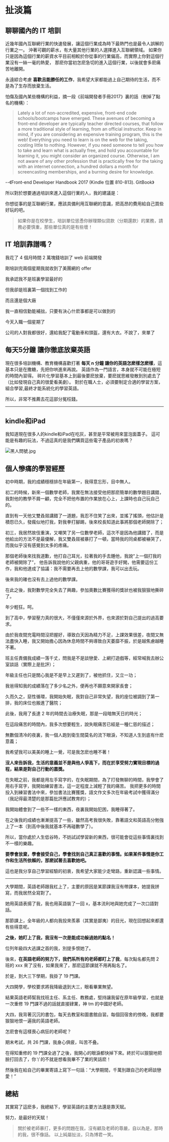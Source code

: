 # 扯淡篇

## 聊聊國內的 IT 培訓

近幾年國內互聯網行業的快速發展，讓這個行業成為時下最熱門也是最令人誤解的行業之一。
沖著可觀的薪水，有大量其他行業的人選擇進入互聯網領域。
如果你只是因為這個行業的薪資水平目前相較於你從事的行業偏高，而實際上你對這個行業沒有一絲一毫的熱愛，
那麽你當初怎麽急切的進入這個行業，以後就會多麽痛苦地離開。

永遠綜合考慮 **喜歡且能勝任的工作**，我希望大家都能過上自己期待的生活，而不是為了生存而放棄生活。

怕傷及國內某些機構的利益，摘一段《前端開發者手冊2017》裏的話（刪掉了點名的機構）：

> Lately a lot of non-accredited, expensive, front-end code schools/bootcamps have emerged.
 These avenues of becoming a front-end developer are typically teacher directed courses, that follow a more traditional style of learning, from an official instructor.
 Keep in mind, if you are considering an expensive training program, this is the web! 
 Everything you need to learn is on the web for the taking, costing little to nothing. 
 However, if you need someone to tell you how to take and learn what is actually free, and hold you accountable for learning it, you might consider an organized course. 
 Otherwise, I am not aware of any other profession that is practically free for the taking with an internet connection, a hundred dollars a month for screencasting memberships, and a burning desire for knowledge.

 --《Front-end Developer Handbook 2017 (Kindle 位置 810-813). GitBook》
 
 所以對於想要通過培訓來進入這個行業的人，我的建議是：
 
 你想從事的是互聯網行業，應該具備利用互聯網的意識，把高昂的費用給自己買些好玩的吧。
 > 如果你是在校學生，培訓單位慫恿你辦理類似貸款（分期還款）的業務，請務必要慎重，那些單位真的是有些壞！
 
## IT 培訓靠譜嗎？

我花了 4 個月時間 2 萬塊錢培訓了 web 前端開發

剛培訓完兩個星期我就收到了美團網的 offer
  
我承認我不是班裏學習最好的
   
但我卻是班裏第一個找到工作的 
    
而且還是個大廠
 
我一直相信勤能補拙，只要有決心什麽事都是可以做到的

今天入職一個星期了

公司的人對我都很好，還給我配了電動車和頭盔，還有大衣。不說了，來單了

## 每天5分鐘 讓你徹底放棄英語

現在很多培訓機構、教育機構喜歡打著 **每天 n 分鐘 讓你的英語怎麽樣怎麽樣**，這基本只是在撒糖，先把你哄進來再說。
英語作為一門語言，本身就不可能在極短的時間內習得。
碎片化學習基本上到最後要麽放棄，要麽就思維發散到別處去了（比如發現自己真的很愛看美劇）。
對於在職人士，必須要制定合適的學習方案，組合學習,最終才能系統化的學習英語。

所以，非常不推薦去花這部分冤枉錢。
 
---

## kindle和iPad
我知道現在很多人的kindle和iPad在吃灰，甚至是平常被用來當泡面蓋子。
這可能是有趣的玩法，不過這真的是我們購買這些電子產品的初衷嗎？

![黑人問號.jpg](../assets/黑人问号.jpg)


## 個人慘痛的學習經歷

初中時期，我的成績穩穩排在年級第一，我得意忘形，目中無人。

初二的時候，新來一個數學老師，我實在無法接受他把那麽簡單的數學題目講錯，我對他的教學不屑一顧，完全不把他布置的作業放在心上，上課時也自己玩自己的。
    
直到有一天他又雙叒叕講錯了一道題，我忍不住笑了出來，並搖了搖頭，他估計是積怨已久，發瘋似地打我，對我拳打腳踢，後來校長知道此事將那個老師開除了；

初三，我居然故伎重演，又嘲笑了另一位數學老師，這次不是因為他講錯了，而是他給出的方法不是最優解，我又雙叒叕被暴打了一頓，當時我的同桌都被嚇哭了，而我似乎沒有感覺到太多的疼痛。

那個老師後來找我道歉，他打自己耳光，拉著我的手去錘他，我說“上一個打我的老師被開除了”，
他告訴我說他的父親病重，他的哥哥遊手好閑，他需要這份工作，我和他達成了協議：我不需要再去上他的數學課，我可以出去玩。

後來我的確也沒有去上過他的數學課。
    
在此之後，我對數學完全失去了興趣，參加奧數比賽獲得的獎狀也被我狠狠地撕碎了。

年少輕狂。呵。


到了高中，學習壓力真的很大，不僅僅來源於外界，也來源於對自己提出的過高要求。
    
由於我夜間充電時間沒把握好，導致白天因為精力不足，上課效果很差，夜間又無法盡快入睡，我又開始擔心因為休息時間不夠導致白天萎靡不振，於是越焦慮越睡不著。

班主任責備我成績一落千丈，問我是不是談戀愛、上網打遊戲等，經常喊我去辦公室談話（實際上是批評）；

年級主任也只是關心我是不是早上又遲到了，被他抓住，又立一功；

我爸得知我的成績落在了多少名之外，便再也不願意來開家長會；

久而久之，惡性循環，我開始失眠，我對自己非常失望，我的座位被調到了第一排，我的床位也搬進了醫院；

此後，我用了長達 2 年的時間去治療失眠，那是一段暗無天日的時光；

在這段痛苦的時間內，我多次想要輕生，說失眠痛苦已經是一種仁慈的描述；

無數個清冷的夜裏，我一個人跑到衛生間莫名的流下眼淚，不知道人生到底有什麽意義；

我希望我可以美美的睡上一覺，可是我怎麽也睡不著！
    
**沒人來告訴我，生活的意義並不是與他人爭高下，而在於享受努力實現目標的過程，結果是對自己行動的嘉獎。**
    
在失眠之前，我都是用左手寫字的，在失眠期間，為了打發無聊的時間，我學會了用右手寫字，我開始練習書法，這一定程度上減輕了我的痛苦。
我把更多的時間投入到練習書法中來，參加書法比賽獲獎，語文作文多次在年級考試中獲得滿分（我記得最清楚的是那篇批評應試教育的）；

我開始體會到了一些不一樣的東西，夜裏我開始犯困，我睡得著了。

在之後我的成績也漸漸提高了一些，雖然高考我很失敗，靠著語文和英語高分勉強上了一本（到高中後我就基本不再碰數學了）。

所以，當你處於人生低谷時，不妨試試學習新的東西，很可能會從這些事情裏找到不一樣的樂趣。

**要學會放棄，學會接受自己，學會找到自己真正喜歡的事情。如果某件事情是你工作和生活所依賴的，那麽試著去喜歡她吧。**

這也是我分享自己學習經驗的初衷，我希望大家能少走彎路，重新認識一些事情。

---

大學期間，英語老師跟我杠上了，主要的原因是某節課我沒有帶課本，她提我拼寫，而我居然全寫對了。

她用英語表揚了我，我也用英語裝了一回 x，基本流利地與她完成了一次口語對話。

那節課上，全年級的人都向我投來羨慕（其實是鄙夷）的目光，現在回想起來都還有些得意呢。

**之後，她盯上了我，我沒有一次是能成功躲過她的點名！**

位列年級四大逃課之首的我，別提多恨她了。

後來，**在英語老師的努力下，我們系所有的老師都盯上了我**，每次點名都先問 2 班的 xxx 來了沒有，如果我來了，那麽這節課就不用再點名了。

於是，到大三下學期，我掛了 19 門課。

大四開學，學校要求將我降級退到大三，眼看畢業無望。

結果英語老師幫我找班主任、系主任、教務處，堅持讓我留在原年級學習，也就是一次重修 19 門課不過的話就直接肄業，神 tm 的中國好老師。

大四，我背著沉沉的書包，每天去教室和圖書館自習。每個回宿舍的傍晚，我都要狠狠地恨一遍我的英語老師。

怎麽會有這樣喪心病狂的老師呢？

期末考試，共 26 門課，我身心俱疲，叫苦不叠。

在得知重修的 19 門課全過了之後，我開心的眼淚都快掉下來。終於可以狠狠地把臉打回去了，你丫的不就是想看我畢不了業的笑話麽！

然後我在給自己的畢業寄語上寫下一句話：“大學期間，千萬別跟自己的老師談戀愛！”

## 總結

其實寫了這麽多，我總結下，學習英語的主要方法還是靠天賦。

努力，是最好的天賦！

> 關於被老師暴打，更多的問題在我，沒有顧及老師的尊嚴，自以為是，那時的我，很不像話。 
以上純屬扯淡，只為博君一笑。


